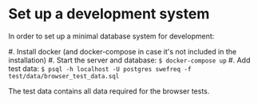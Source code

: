 Set up a development system
===========================

In order to set up a minimal database system for development:

#. Install docker (and docker-compose in case it's not included in the installation)
#. Start the server and database: `$ docker-compose up`
#. Add test data: `$ psql -h localhost -U postgres swefreq -f test/data/browser_test_data.sql`

The test data contains all data required for the browser tests.

